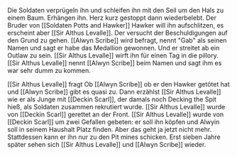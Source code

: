 Die Soldaten verprügeln ihn und schleifen ihn mit den Seil um den Hals zu einem Baum. Erhängen ihn. Herz kurz gestoppt dann wiederbelebt. Der Bruder von [[Soldaten Potts and Hawker]] Hawker will ihn aufschlitzen, es erscheint aber [[Sir Althus Levalle]]. Der versucht der Beschuldigungen auf den Grund zu gehen. [[Alwyn Scribe]] wird befragt, nennt "Gab" als seinen Namen und sagt er habe das Medallion gewonnen. Und er streitet ab ein Outlaw zu sein. [[Sir Althus Levalle]] wirft ihn für einen Tag in die pillory. [[Sir Althus Levalle]] nennt [[Alwyn Scribe]] beim Namen und sagt ihm es war sehr dumm zu kommen.

[[Sir Althus Levalle]] fragt Ob [[Alwyn Scribe]] ob er den Hawker getötet hat und [[Alwyn Scribe]] gibt es quasi zu. Dann erzählst [[Sir Althus Levalle]] wie er als Junge mit [[Deckin Scarl]], der damals noch Decking the Spit hieß, als Soldaten zusammen rekrutiert wurde. [[Sir Althus Levalle]] wurde von [[Deckin Scarl]] gerettet an der Front. [[Sir Althus Levalle]] wurde von [[Deckin Scarl]] um zwei Gefallen gebeten: er soll ihn köpfen und Alwyin soll in seinem Haushalt Platz finden. Aber das geht ja jetzt nicht mehr. Stattdessen kann er ihn nur zu den Pit mines schicken. Erst sieben Jahre später sehen sich [[Sir Althus Levalle]] und [[Alwyn Scribe]] wieder.